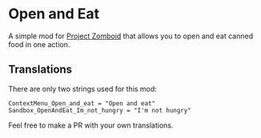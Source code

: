 # Open and Eat

A simple mod for [Project Zomboid](https://store.steampowered.com/app/108600/Project_Zomboid/) that allows you to open and eat canned food in one action.

## Translations

There are only two strings used for this mod:
```
ContextMenu_Open_and_eat = "Open and eat"
Sandbox_OpenAndEat_Im_not_hungry = "I'm not hungry"
```

Feel free to make a PR with your own translations. 
